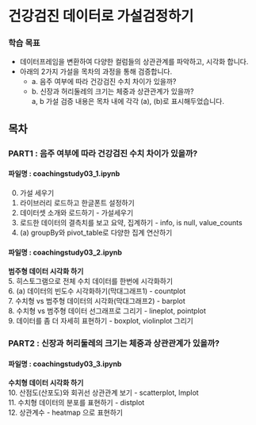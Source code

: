 # 건강검진 데이터로 가설검정하기

### 학습 목표
- 데이터프레임을 변환하여 다양한 컬럼들의 상관관계를 파악하고, 시각화 합니다.
- 아래의 2가지 가설을 목차의 과정을 통해 검증합니다.   
  - a. 음주 여부에 따라 건강검진 수치 차이가 있을까?
  - b. 신장과 허리둘레의 크기는 체중과 상관관계가 있을까?  
a, b 가설 검증 내용은 목차 내에 각각 (a), (b)로 표시해두었습니다.


## 목차
### PART1 : 음주 여부에 따라 건강검진 수치 차이가 있을까?
#### 파일명 : coachingstudy03_1.ipynb
0. 가설 세우기
1. 라이브러리 로드하고 한글폰트 설정하기
2. 데이터셋 소개와 로드하기 - 가설세우기
3. 로드한 데이터의 결측치를 보고 요약, 집계하기 - info, is null, value_counts
4. (a) groupBy와 pivot_table로 다양한 집계 연산하기 
  
#### 파일명 : coachingstudy03_2.ipynb
**범주형 데이터 시각화 하기**    
5. 히스토그램으로 전체 수치 데이터를 한번에 시각화하기  
6. (a) 데이터의 빈도수 시각화하기(막대그래프1) - countplot  
7. 수치형 vs 범주형 데이터의 시각화(막대그래프2) - barplot  
8. 수치형 vs 범주형 데이터 선그래프로 그리기 - lineplot, pointplot  
9. 데이터를 좀 더 자세히 표현하기 - boxplot, violinplot 그리기  

### PART2 : 신장과 허리둘레의 크기는 체중과 상관관계가 있을까?
#### 파일명 : coachingstudy03_3.ipynb  
**수치형 데이터 시각화 하기**    
10. 산점도(산포도)와 회귀선 상관관계 보기 - scatterplot, lmplot  
11. 수치형 데이터의 분포를 표현하기 - distplot  
12. 상관계수 - heatmap 으로 표현하기
